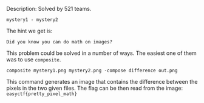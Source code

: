 Description: Solved by 521 teams.
```
mystery1 - mystery2
```
The hint we get is:
```
Did you know you can do math on images?
```
This problem could be solved in a number of ways. The easiest one of them was to use ```composite```.
```
composite mystery1.png mystery2.png -compose difference out.png
```
This command generates an image that contains the difference between the pixels in the two given files.
The flag can be then read from the image: ```easyctf{pretty_pixel_math}```
